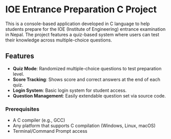 # IOE Entrance Preparation C Project

This is a console-based application developed in C language to help students prepare for the IOE (Institute of Engineering) entrance examination in Nepal. The project features a quiz-based system where users can test their knowledge across multiple-choice questions.

##  Features

- **Quiz Mode**: Randomized multiple-choice questions to test preparation level.
- **Score Tracking**: Shows score and correct answers at the end of each quiz.
- **Login System**: Basic login system for student access.
- **Question Management**: Easily extendable question set via source code.

### Prerequisites

- A C compiler (e.g., GCC)
- Any platform that supports C compilation (Windows, Linux, macOS)
- Terminal/Command Prompt access
